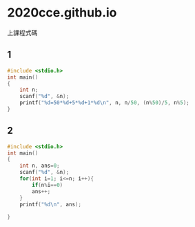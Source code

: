 # 2020cce.github.io
上課程式碼

## 1
```C
#include <stdio.h>
int main()
{
	int n;
	scanf("%d", &n);
	printf("%d=50*%d+5*%d+1*%d\n", n, n/50, (n%50)/5, n%5);
}
```
## 2
```C
#include <stdio.h>
int main()
{
	int n, ans=0;
	scanf("%d", &n);
	for(int i=1; i<=n; i++){
		if(n%i==0)
		ans++;
	}
	printf("%d\n", ans);
		
}
```
